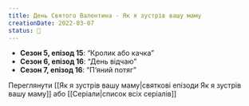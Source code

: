 ```yaml
---
title: День Святого Валентина - Як я зустрів вашу маму
creationDate: 2022-03-07
status: 🌱
---
```

- **Сезон 5, епізод 15**: “Кролик або качка”
- **Сезон 6, епізод 16**: “День відчаю”
- **Сезон 7, епізод 16**: “П‘яний потяг”

Переглянути [[Як я зустрів вашу маму|святкові епізоди Як я зустрів вашу маму]] або [[Серіали|список всіх серіалів]]
